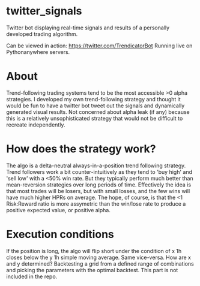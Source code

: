 # twitter_signals
Twitter bot displaying real-time signals and results of a personally developed trading algorithm.

Can be viewed in action: https://twitter.com/TrendicatorBot
Running live on Pythonanywhere servers. 


# About
Trend-following trading systems tend to be the most accessible >0 alpha strategies. I developed my own trend-following strategy and thought it would be fun to have a twitter bot tweet out the signals and dynamically generated visual results. Not concerned about alpha leak (if any) because this is a relatively unsophisticated strategy that would not be difficult to recreate independently.

# How does the strategy work?
The algo is a delta-neutral always-in-a-position trend following strategy. Trend followers work a bit counter-intuitively as they tend to 'buy high' and 'sell low' with a <50% win rate. But they typically perform much better than mean-reversion strategies over long periods of time. Effectively the idea is that most trades will be losers, but with small losses, and the few wins will have much higher HPRs on average. The hope, of course, is that the <1 Risk:Reward ratio is more assymetric than the win/lose rate to produce a positive expected value, or positive alpha.

# Execution conditions
If the position is long, the algo will flip short under the condition of x 1h closes below the y 1h simple moving average. Same vice-versa.
How are x and y determined? Backtesting a grid from a defined range of combinations and picking the parameters with the optimal backtest. This part is not included in the repo.
